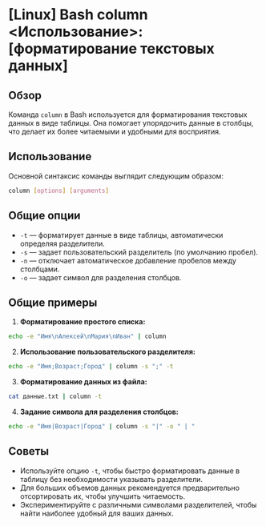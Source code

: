 # [Linux] Bash column <Использование>: [форматирование текстовых данных]

## Обзор
Команда `column` в Bash используется для форматирования текстовых данных в виде таблицы. Она помогает упорядочить данные в столбцы, что делает их более читаемыми и удобными для восприятия.

## Использование
Основной синтаксис команды выглядит следующим образом:

```bash
column [options] [arguments]
```

## Общие опции
- `-t` — форматирует данные в виде таблицы, автоматически определяя разделители.
- `-s` — задает пользовательский разделитель (по умолчанию пробел).
- `-n` — отключает автоматическое добавление пробелов между столбцами.
- `-o` — задает символ для разделения столбцов.

## Общие примеры

1. **Форматирование простого списка:**

```bash
echo -e "Имя\nАлексей\nМария\nИван" | column
```

2. **Использование пользовательского разделителя:**

```bash
echo -e "Имя;Возраст;Город" | column -s ";" -t
```

3. **Форматирование данных из файла:**

```bash
cat данные.txt | column -t
```

4. **Задание символа для разделения столбцов:**

```bash
echo -e "Имя|Возраст|Город" | column -s "|" -o " | "
```

## Советы
- Используйте опцию `-t`, чтобы быстро форматировать данные в таблицу без необходимости указывать разделители.
- Для больших объемов данных рекомендуется предварительно отсортировать их, чтобы улучшить читаемость.
- Экспериментируйте с различными символами разделителей, чтобы найти наиболее удобный для ваших данных.
